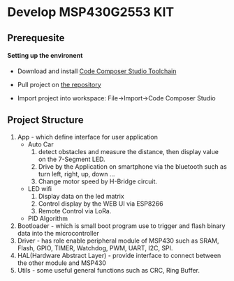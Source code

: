 # Develop MSP430G2553 KIT

## Prerequesite

#### Setting up the environent

- Download and install [Code Composer Studio Toolchain](http://processors.wiki.ti.com/index.php/Download_CCS)

- Pull project on [the repository](https://github.com/Truongtx91/msp430)

- Import project into workspace: File->Import->Code Composer Studio

## Project Structure  

1. App - which define  interface for user application
	- Auto Car
		1. detect obstacles and measure the distance, then display value on the 7-Segment LED.
		2. Drive by the Application on smartphone via the bluetooth such as turn left, right, up, down ...
		3. Change motor speed by H-Bridge circuit.
	- LED wifi
		1. Display data on the led matrix
		2. Control display by the WEB UI via ESP8266
		3. Remote Control via LoRa.	
	- PID Algorithm
2. Bootloader - which is small boot program use to trigger and flash binary data into the microcontroller
3. Driver - has role enable peripheral module of MSP430 such as SRAM, Flash, GPIO, 
	TIMER, Watchdog, PWM, UART, I2C, SPI.
4. HAL(Hardware Abstract Layer) - provide interface to connect between the other module and MSP430
5. Utils - some useful general functions such as CRC, Ring Buffer.
